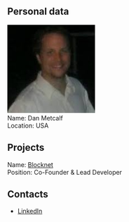 ## Personal data
![metcalf photo](photo/dan_metcalf.jpg)  
Name: Dan Metcalf  
Location: USA
## Projects 
Name: [Blocknet](../projects/blocknet.md)  
Position: Co-Founder & Lead Developer
## Contacts
* [LinkedIn](https://www.linkedin.com/in/dan-metcalf-b821a812)    
